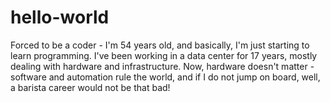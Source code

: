 # hello-world

Forced to be a coder - 
I'm 54 years old, and basically, I'm just starting to learn programming. I've been working in a data center for 17 years, mostly dealing with hardware and infrastructure. Now, hardware doesn't matter - software and automation rule the world, and if I do not jump on board, well, a barista career would not be that bad!
